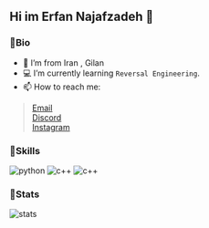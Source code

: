 ## Hi im Erfan Najafzadeh 👋
### 🔹Bio
- 🗾 I’m from Iran , Gilan
- 💻 I’m currently learning `Reversal Engineering`.
- 📫 How to reach me:
>[Email](mailto:najafzadehwork@gmail.com)</br>
>[Discord](https://discordapp.com/users/702533573470584952/)</br>
>[Instagram](https://instagram.com/erfannjz/)

### 🔹Skills
![python](https://img.shields.io/badge/Python-blue) ![c++](https://img.shields.io/badge/C++-yellow) ![c++](https://img.shields.io/badge/SQL-darkblue)

### 🔹Stats
![stats](https://github-readme-stats.vercel.app/api?username=erfannjz&show_icons=true&theme=dark)

